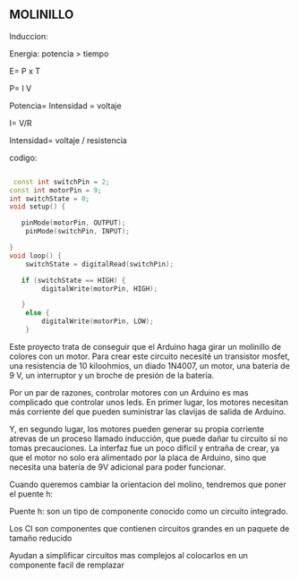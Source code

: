 ## MOLINILLO

Induccion:

Energia: potencia > tiempo

E= P x T

P= I V

Potencia= Intensidad = voltaje

I= V/R

Intensidad= voltaje / resistencia

codigo:
```c++

 const int switchPin = 2;
const int motorPin = 9;
int switchState = 0;
void setup() {

   pinMode(motorPin, OUTPUT);
    pinMode(switchPin, INPUT);

}
void loop() {
    switchState = digitalRead(switchPin);

   if (switchState == HIGH) {
        digitalWrite(motorPin, HIGH);

   }
    else {
        digitalWrite(motorPin, LOW);
    }

```


Este proyecto trata de conseguir que el Arduino haga girar un molinillo de colores con un motor.
Para crear este circuito necesité un transistor mosfet, una resistencia de 10 kiloohmios, un diado 1N4007, un motor, una batería de 9 V, un interruptor y un broche de presión de la batería.

Por un par de razones, controlar motores con un Arduino es mas complicado que controlar unos leds. En primer lugar, los motores necesitan más corriente del que pueden suministrar las clavijas de salida de Arduino.

Y, en segundo lugar, los motores pueden generar su propia corriente atrevas de un proceso llamado inducción, que puede dañar tu circuito si no tomas precauciones.
La interfaz fue un poco difícil y entraña de crear, ya que el motor no solo era alimentado por la placa de Arduino, sino que necesita una batería de 9V adicional para poder funcionar.


Cuando queremos cambiar la orientacion del molino, tendremos que poner el puente h: 

Puente h: son un tipo de componente conocido como un circuito integrado.

Los CI son componentes que contienen circuitos grandes en un paquete de tamaño reducido

Ayudan a simplificar circuitos mas complejos al colocarlos  en un componente facil de remplazar

